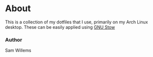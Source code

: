 # About
This is a collection of my dotfiles that I use, primarily on my Arch Linux desktop. These can be easily applied using [GNU Stow](https://www.gnu.org/software/stow/manual/stow.html)

### Author
Sam Willems
